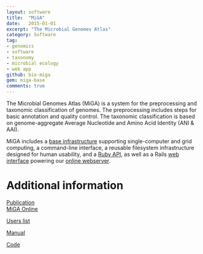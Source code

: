 ```yaml
---
layout: software
title:  "MiGA"
date:   2015-01-01
excerpt: "The Microbial Genomes Atlas"
category: Software
tag:
- genomics
- software
- taxonomy
- microbial ecology
- web app
github: bio-miga
gem: miga-base
comments: true
---
```


The Microbial Genomes Atlas (MiGA) is a system for the preprocessing and
taxonomic classification of genomes. The preprocessing includes steps for
basic annotation and quality control. The taxonomic classification is based
on genome-aggregate Average Nucleotide and Amino Acid Identity (ANI & AAI).

MiGA includes a [base infrastructure](http://code.microbial-genomes.org/miga)
supporting single-computer and grid computing, a command-line interface,
a reusable filesystem infrastructure designed for human usability, and a
[Ruby API](http://www.rubydoc.info/github/bio-miga/miga), as well as a Rails
[web interface](http://code.microbial-genomes.org/miga-web) powering our
[online webserver](http://microbial-genomes.org).

# Additional information

<i class='far fa-fw fa-file-alt'></i> [Publication](/publication/miga-webserver)
<br/>
[MiGA Online](http://microbial-genomes.org)

[Users list](https://groups.google.com/forum/#!forum/miga-users)

[Manual](https://manual.microbial-genomes.org)

[Code](http://code.microbial-genomes.org)
